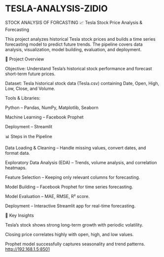 # TESLA-ANALYSIS-ZIDIO
STOCK ANALYSIS OF FORCASTING
📈 Tesla Stock Price Analysis & Forecasting

This project analyzes historical Tesla stock prices and builds a time series forecasting model to predict future trends. The pipeline covers data analysis, visualization, model building, evaluation, and deployment.

🚀 Project Overview

Objective: Understand Tesla’s historical stock performance and forecast short-term future prices.

Dataset: Tesla historical stock data (Tesla.csv) containing Date, Open, High, Low, Close, and Volume.

Tools & Libraries:

Python – Pandas, NumPy, Matplotlib, Seaborn

Machine Learning – Facebook Prophet

Deployment – Streamlit

📊 Steps in the Pipeline

Data Loading & Cleaning – Handle missing values, convert dates, and format data.

Exploratory Data Analysis (EDA) – Trends, volume analysis, and correlation heatmaps.

Feature Selection – Keeping only relevant columns for forecasting.

Model Building – Facebook Prophet for time series forecasting.

Model Evaluation – MAE, RMSE, R² score.

Deployment – Interactive Streamlit app for real-time forecasting.

📌 Key Insights

Tesla’s stock shows strong long-term growth with periodic volatility.

Closing price correlates highly with open, high, and low values.

Prophet model successfully captures seasonality and trend patterns.
http://192.168.1.5:8501
